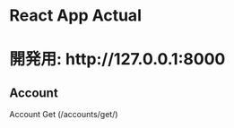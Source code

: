 # React App Actual

<h1> 開発用:  http://127.0.0.1:8000 </h1>
<h2>Account</h2>
<p>Account Get (/accounts/get/)</p>


